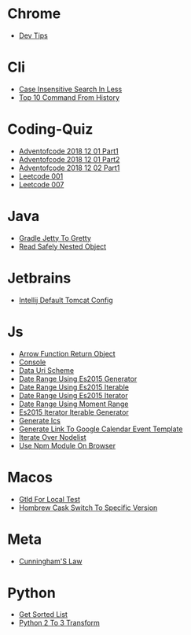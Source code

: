 Chrome
====

* [Dev Tips](./chrome/dev-tips.md)

Cli
====

* [Case Insensitive Search In Less](./cli/case-insensitive-search-in-less.md)
* [Top 10 Command From History](./cli/top_10_command_from_history.md)

Coding-Quiz
====

* [Adventofcode 2018 12 01 Part1](./coding-quiz/adventofcode_2018-12-01_part1.md)
* [Adventofcode 2018 12 01 Part2](./coding-quiz/adventofcode_2018-12-01_part2.md)
* [Adventofcode 2018 12 02 Part1](./coding-quiz/adventofcode_2018-12-02_part1.md)
* [Leetcode 001](./coding-quiz/leetcode_001.md)
* [Leetcode 007](./coding-quiz/leetcode_007.md)

Java
====

* [Gradle Jetty To Gretty](./java/gradle_jetty_to_gretty.md)
* [Read Safely Nested Object](./java/read_safely_nested_object.md)

Jetbrains
====

* [Intellij Default Tomcat Config](./jetbrains/intellij_default_tomcat_config.md)

Js
====

* [Arrow Function Return Object](./js/arrow_function_return_object.md)
* [Console](./js/console.md)
* [Data Uri Scheme](./js/data_uri_scheme.md)
* [Date Range Using Es2015 Generator](./js/date_range_using_es2015_generator.md)
* [Date Range Using Es2015 Iterable](./js/date_range_using_es2015_iterable.md)
* [Date Range Using Es2015 Iterator](./js/date_range_using_es2015_iterator.md)
* [Date Range Using Moment Range](./js/date_range_using_moment-range.md)
* [Es2015 Iterator Iterable Generator](./js/es2015_iterator_iterable_generator.md)
* [Generate Ics](./js/generate_ics.md)
* [Generate Link To Google Calendar Event Template](./js/generate_link_to_google_calendar_event_template.md)
* [Iterate Over Nodelist](./js/iterate_over_nodelist.md)
* [Use Npm Module On Browser](./js/use_npm_module_on_browser.md)

Macos
====

* [Gtld For Local Test](./macos/gtld_for_local_test.md)
* [Hombrew Cask Switch To Specific Version](./macos/hombrew_cask_switch_to_specific_version.md)

Meta
====

* [Cunningham'S Law](./meta/cunningham's_law.md)

Python
====

* [Get Sorted List](./python/get_sorted_list.md)
* [Python 2 To 3 Transform](./python/python_2_to_3_transform.md)

